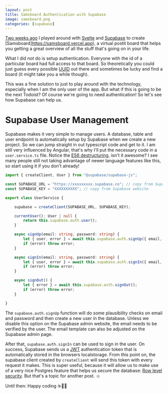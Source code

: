 ```yaml
---
layout: post
title: Samsboard Authentication with Supabase
image: samsboard.png
categories: [supabase]
---
```


[Two weeks ago](https://patricsteiner.github.io/getting-organized-with-svelte-and-supabase/) I played around with [Svelte](https://Svelte.dev/) and [Supabase](https://supabase.io/) to create [Samsboard]https://samsboard.vercel.app), a virtual postit board that helps you getting a great overview of all the stuff that's going on in your life.

What I did _not_ do is setup authentication. Everyone with the id of a particular board had full access to that board. So theoretically you could just guess every possible [UUID](https://en.wikipedia.org/wiki/Universally_unique_identifier) out there and sometimes be lucky and find a board (it might take you a while though).

This was a fine solution to just to play around with the technology, especially when I am the only user of the app. But what if this is going to be the next Todoist? Of course we're going to need authentication! So let's see how Supabase can help us.

# Supabase User Management
Supabase makes it very simple to manage users. A database, table and user endpoint is automatically setup by Supabase when we create a new project. 
So we can jump straight in out typescript code and get to it. I am still very influenced by Angular, that's why I'll put the necessary code in a `user.service.ts` file.
Notice the [ES6 destructuring](https://developer.mozilla.org/en-US/docs/Web/JavaScript/Reference/Operators/Destructuring_assignment), isn't it awesome? I see many people still not taking advantage of newer language features like this, so start using it if you don't already!

```typescript
import { createClient, User } from "@supabase/supabase-js";

const SUPABASE_URL = "https://xxxxxxxxx.supabase.co"; // copy from Supabase website
const SUPABASE_KEY = "XXXXXXXXXX"; // copy from Supabase website

export class UserService {

    supabase = createClient(SUPABASE_URL, SUPABASE_KEY);

    currentUser(): User | null {
        return this.supabase.auth.user();
    }

    async signUp(email: string, password: string) {
        let { user, error } = await this.supabase.auth.signUp({ email, password });
        if (error) throw error;
    }

    async signIn(email: string, password: string) {
        let { user, error } = await this.supabase.auth.signIn({ email, password });
        if (error) throw error;
    }

    async signOut() {
        let { error } = await this.supabase.auth.signOut();
        if (error) throw error;
    }

}
```

The `supabase.auth.signUp` function will do some plausibility checks on email and password and then create a new user in the database. Unless we disable this option on the Supabase admin website, the email needs to be verified by the user. The email template can also be adjusted on the Supabase admin page. 

After that, `supabase.auth.signIn` can be used to sign in the user. On success, Supabase sends us a [JWT](https://en.wikipedia.org/wiki/JSON_Web_Token) authentication token that is automatically stored in the browsers localstorage.
From this point on, the supabase client created by `createClient` will send this token with every request it makes.
This is super useful, because it will allow us to make use of a very nice Postgres feature that helps us secure the database: [Row level security](https://www.postgresql.org/docs/9.5/ddl-rowsecurity.html). But that's a topic for another post. ☺

Until then: Happy coding ☕👨‍💻

